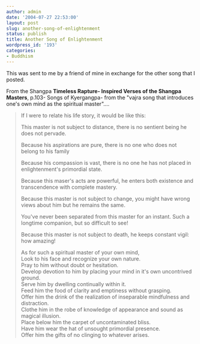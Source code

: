```yaml
---
author: admin
date: '2004-07-27 22:53:00'
layout: post
slug: another-song-of-enlightenment
status: publish
title: Another Song of Enlightenment
wordpress_id: '193'
categories:
- Buddhism
---
```


This was sent to me by a friend of mine in exchange for the other song
that I posted.

From the Shangpa **Timeless Rapture- Inspired Verses of the Shangpa
Masters**, p.103- Songs of Kyergangpa- from the "vajra song that
introduces one's own mind as the spiritual master"....

> If I were to relate his life story, it would be like this:
>
> This master is not subject to distance, there is no sentient being he
> does not pervade.
>
> Because his aspirations are pure, there is no one who does not belong
> to his family
>
> Because his compassion is vast, there is no one he has not placed in
> enlightenment's primordial state.
>
> Because this maser's acts are powerful, he enters both existence and
> transcendence with complete mastery.
>
> Because this master is not subject to change, you might have wrong
> views about him but he remains the same.
>
> You've never been separated from this master for an instant. Such a
> longtime companion, but so difficult to see!
>
> Because this master is not subject to death, he keeps constant vigil:
> how amazing!
>
> As for such a spiritual master of your own mind,\
> Look to his face and recognize your own nature.\
> Pray to him without doubt or hesitation.\
> Develop devotion to him by placing your mind in it's own uncontrived
> ground.\
> Serve him by dwelling continually within it.\
> Feed him the food of clarity and emptiness without grasping.\
> Offer him the drink of the realization of inseparable mindfulness and
> distraction.\
> Clothe him in the robe of knowledge of appearance and sound as magical
> illusion.\
> Place below him the carpet of uncontaminated bliss.\
> Have him wear the hat of unsought primordial presence.\
> Offer him the gifts of no clinging to whatever arises.
